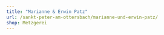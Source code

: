 ```yaml
---
title: "Marianne & Erwin Patz"
url: /sankt-peter-am-ottersbach/marianne-und-erwin-patz/
shop: Metzgerei
---
```

